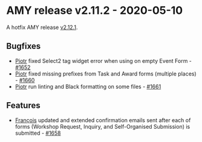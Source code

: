 # AMY release v2.11.2 - 2020-05-10

A hotfix AMY release [v2.12.1][].


## Bugfixes
* [Piotr][] fixed Select2 tag widget error when using on empty Event Form - [#1652](https://github.com/carpentries/amy/pull/1652)
* [Piotr][] fixed missing prefixes from Task and Award forms (multiple places) - [#1660](https://github.com/carpentries/amy/pull/1660)
* [Piotr][] run linting and Black formatting on some files - [#1661](https://github.com/carpentries/amy/pull/1661)

## Features
* [François][] updated and extended confirmation emails sent after each of forms
  (Workshop Request, Inquiry, and Self-Organised Submission) is submitted - [#1658](https://github.com/carpentries/amy/pull/1658)


[v2.12.1]: https://github.com/carpentries/amy/milestone/70
[Piotr]: https://github.com/pbanaszkiewicz
[François]: https://github.com/fmichonneau
